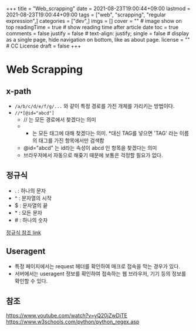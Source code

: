 +++
title = "Web_scrapping"
date = 2021-08-23T19:00:44+09:00
lastmod = 2021-08-23T19:00:44+09:00
tags = ["web", "scrapping", "regular expression",]
categories = ["dev",]
imgs = []
cover = ""  # image show on top
readingTime = true  # show reading time after article date
toc = true
comments = false
justify = false  # text-align: justify;
single = false  # display as a single page, hide navigation on bottom, like as about page.
license = ""  # CC License
draft = false
+++

# Web Scrapping
## x-path
- ``/a/b/c/d/e/f/g/...`` 와 같이 특정 경로를 가진 개체를 가리키는 방법이다.
- ``//*[@id="abcd"]``
  - // 는 모든 경로에서 찾겠다는 의미
  - * 는 모든 태그에 대해 찾겠다는 의미. *대신 TAG를 넣으면 'TAG' 라는 이름의 태그를 가진 항목에서만 검색함
  - @id="abcd" 는 id라는 속성이 abcd 인 항목을 찾겠다는 의미
  - 브라우저에서 자동으로 해줒기 때문에 보통은 걱정할 필요가 없다.

## 정규식
- \. : 하나의 문자
- \^ : 문자열의 시작
- \$ : 문자열의 끝
- \* : 모든 문자
- \# : 하나의 숫자

[정규식 참조 link](https://www.w3schools.com/python/python_regex.asp)


## Useragent
- 특정 페이지에서는 request 헤더를 확인하여 매크로 접속을 막는 경우가 있다.
- 서버에서는 useragent 정보를 확인하여 접속하는 웹 브라우저, 기기 등의 정보를 확인할 수 있다.

## 참조
https://www.youtube.com/watch?v=yQ20jZwDjTE
https://www.w3schools.com/python/python_regex.asp
